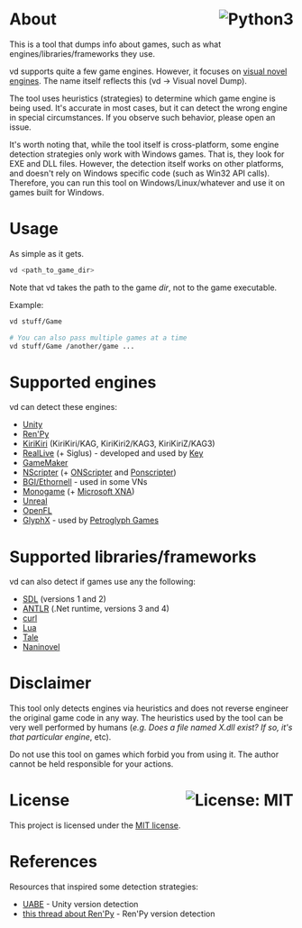 # About <a href="https://www.python.org/"><img align="right" src="https://img.shields.io/badge/Python-3-00599C?logo=Python" alt="Python3" /></a>

This is a tool that dumps info about games, such as what engines/libraries/frameworks they use.

vd supports quite a few game engines. However, it focuses on [visual novel engines](https://en.wikipedia.org/wiki/List_of_visual_novel_engines).
The name itself reflects this (vd -> Visual novel Dump).

The tool uses heuristics (strategies) to determine which game engine is being used. It's accurate in most cases,
but it can detect the wrong engine in special circumstances. If you observe such behavior, please open an issue.

It's worth noting that, while the tool itself is cross-platform, some engine detection strategies
only work with Windows games. That is, they look for EXE and DLL files. However, the detection itself
works on other platforms, and doesn't rely on Windows specific code (such as Win32 API calls). Therefore, you can run this tool on Windows/Linux/whatever
and use it on games built for Windows.

# Usage

As simple as it gets.

```sh
vd <path_to_game_dir>
```

Note that vd takes the path to the game *dir*, not to the game executable.

Example:

```sh
vd stuff/Game

# You can also pass multiple games at a time
vd stuff/Game /another/game ...
```

# Supported engines

vd can detect these engines:

- [Unity](https://unity.com/)
- [Ren'Py](https://www.renpy.org/)
- [KiriKiri](https://en.wikipedia.org/wiki/List_of_visual_novel_engines#KiriKiri) (KiriKiri/KAG, KiriKiri2/KAG3, KiriKiriZ/KAG3)
- [RealLive](http://www.rlvm.net/) (+ Siglus) - developed and used by [Key](https://en.wikipedia.org/wiki/Key_(company))
- [GameMaker](https://gamemaker.io/)
- [NScripter](https://en.wikipedia.org/wiki/List_of_visual_novel_engines#NScripter) (+ [ONScripter](http://nscripter.insani.org/) and [Ponscripter](https://kaisernet.fka.cx/onscripter/#ponscripter))
- [BGI/Ethornell](https://github.com/arcusmaximus/EthornellTools) - used in some VNs
- [Monogame](https://www.monogame.net/) (+ [Microsoft XNA](https://en.wikipedia.org/wiki/Microsoft_XNA))
- [Unreal](https://www.unrealengine.com/)
- [OpenFL](https://www.openfl.org/)
- [GlyphX](https://grey-goo.fandom.com/wiki/GlyphX_engine) - used by [Petroglyph Games](https://petroglyphgames.com/)

# Supported libraries/frameworks

vd can also detect if games use any the following:

- [SDL](https://www.libsdl.org) (versions 1 and 2)
- [ANTLR](https://www.antlr.org/) (.Net runtime, versions 3 and 4)
- [curl](https://curl.se/)
- [Lua](https://www.lua.org/)
- [Tale](https://github.com/deprimus/Tale)
- [Naninovel](https://naninovel.com/)

# Disclaimer

This tool only detects engines via heuristics and does not reverse engineer the original game code in any way.
The heuristics used by the tool can be very well performed by humans (*e.g. Does a file named X.dll exist? If so, it's that particular engine*, etc).

Do not use this tool on games which forbid you from using it. The author cannot be held responsible for your actions.

# License <a href="https://github.com/UnexomWid/vd/blob/master/LICENSE"><img align="right" src="https://img.shields.io/badge/License-MIT-blue.svg" alt="License: MIT" /></a>

This project is licensed under the [MIT license](https://github.com/UnexomWid/vd/blob/master/LICENSE).

# References

Resources that inspired some detection strategies:

- [UABE](https://github.com/SeriousCache/UABE) - Unity version detection
- [this thread about Ren'Py](https://lemmasoft.renai.us/forums/viewtopic.php?t=50438) - Ren'Py version detection
